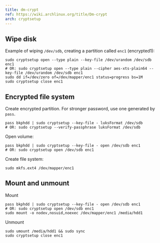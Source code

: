 ```yaml
---
title: dm-crypt
ref: https://wiki.archlinux.org/title/Dm-crypt
arch: cryptsetup
---
```


## Wipe disk

Example of wiping `/dev/sdb`, creating a partition called `enc1` (encrypted1):

```shell
sudo cryptsetup open --type plain --key-file /dev/urandom /dev/sdb enc1
# OR: sudo cryptsetup open --type plain --cipher aes-xts-plain64 --key-file /dev/urandom /dev/sdb enc1
sudo dd if=/dev/zero of=/dev/mapper/enc1 status=progress bs=1M
sudo cryptsetup close enc1
```

## Encrypted file system

Create encrypted partition. For stronger password, use one generated by `pass`.

```shell
pass bkphdd | sudo cryptsetup --key-file - luksFormat /dev/sdb
# OR: sudo cryptsetup --verify-passphrase luksFormat /dev/sdb
```

Open volume:

```shell
pass bkphdd | sudo cryptsetup --key-file - open /dev/sdb enc1
# OR: sudo cryptsetup open /dev/sdb enc1
```

Create file system:

```shell
sudo mkfs.ext4 /dev/mapper/enc1
```

## Mount and unmount

Mount

```fish
pass bkphdd | sudo cryptsetup --key-file - open /dev/sdb enc1
# OR: sudo cryptsetup open /dev/sdb enc1
sudo mount -o nodev,nosuid,noexec /dev/mapper/enc1 /media/hdd1
```

Unmount

```fish
sudo umount /media/hdd1 && sudo sync
sudo cryptsetup close enc1
```
